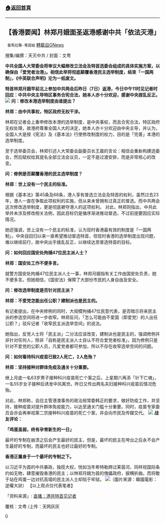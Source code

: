 ###  [:house:返回首頁](https://github.com/ourhimalayas/txt)
---

## 【香港要闻】林郑月娥面圣返港感谢中共「依法灭港」
` 喜馬拉雅-粵語組` [轉載自GNews](https://gnews.org/zh-hans/958233/)

搜集/编撰：天灭中共 / 封面：文粤

**中共全国人大常委会将审议大幅修改立法会及特首选委会组成的具体实施方案，以确保由「爱党者治港」。相信此举将彻底颠覆香港民主选举制度，结束「一国两制」，《中英联合声明》沦为一纸废文。**

**特首林郑月娥早前北上参加中共两会后昨日（7日）返港，今日中午11时见记者时回应：中共中央主导特区事务合宪合法，她本人亦十分欢迎，感谢中央拨乱反正。**
![]()![](https://gnews.org/wp-content/uploads/2021/03/3891.jpg)
**问：修改本港选举制度由谁提出？**

**林郑：由中共事权，特区政府无权干涉。**

林郑在记者会上重申修改本港的选举制度，是中央事权，而且合宪合法，特区政府无权处理，故港府尊重全国人大的决定，她本人亦十分欢迎由中央主导，并认为，全国人大是按《宪法》及《基本法》行使修改制度的权力，目的是「完善」本港的选举制度。

至于选举委员会，林郑引述人大常委会副委员长王晨的言论：相信会重新构建选委会，然后赋权给其提名全部立法会议员，一定不是过渡安排，而是非常核心的改变。

**问：修例是否颠覆香港的民主选举制度？**

**林郑：世上没有一个民主的标准。**

根据《基本法》第45条及68条，港人享有普选立法会及特首的权利，虽然过去23年，港人一直在争取此项权利的实施，但从来未曾拥有过真正的普选。而中共两会这次修改选举制度，更是彻底褫夺港人的这项权利。
对此，林郑则指出，中共此举并未涉及修改相关法例，因此目标仍是循序渐进推动普选，不过前提要因应实际情况。

她还强调，世上没有一个民主的标准，认为现时香港最有效的制度是「一国两制」，中央自回归以来一直希望推动普选特首，但现时香港的选举制度出现问题，难以继续前行，故中央出手拨乱反正，以继续达至普选特首的目标。

**问：如何回应国安处拘捕****47****位民主派人士？**

**林郑：国安处工作不便多言。**

就警方国安处拘捕47位民主派人士一事，林郑月娥指有关工作由国安处负责，她不便多言。但她相信，《国安法》保障了大部份市民的人身自由及安全。

**问：修改选举制度是否针对民主派？**

**林郑：不爱党怎能出任公职？建制派也是民主的。**

有记者提出，在中央修例的同时，大规模拘捕47位民意代表，是否暗示将来民主派的参选空间将进一步收窄。林郑反问，「怎么可能由不爱国（即爱党）的人出任公职？」驳斥记者「收窄民主派选举空间」的说法。

她指出，反党人士将「民主派」二分法应该改变，建制派也是民主的，强调修例并非针对任何人，除非「自称是民主派人士自认不符合爱党者标准」，因为修例只是针对不爱党的公职人员，凡爱党者都可参加，所以不存在收窄选举空间的问题。

**问：如何看待科兴疫苗已致****2****人死亡，****2****人危殆？**

**林郑：坚持接种对群体免疫及通关十分重要。**

继上月底一名63岁男子接种科兴疫苗死亡个案之后，上星期六再添「针下亡魂」，一名55岁女子接种后诱发中风离世。昨日又传出两名夫妇接种科兴疫苗后情况危殆。

对此，林郑称，会应主管港澳事务的政治局常委韩正的要求，做好防疫工作，并坚持，接种疫苗对提升群体免疫能力，以达至通关门槛十分重要。同时，疫苗专家委员会亦会再审视第二宗接种科兴疫苗的死亡个案，并会向市民及传媒交代。
![]()![](https://gnews.org/wp-content/uploads/2021/03/3892.jpg)
**战友评论：**

**「鸡蛋虽弱，终有孕育新生的一日」**

最坏的专制在崩溃之后会产生最好的民主，但是，最坏的民主在垮台之后永不会产生最好的专制，而最坏的民主也好过最好的专制。

**香港正置身于一个最坏的专制之下。**

以习近平为首的中共暴政，独揽大权，恍如当年希特勒跨过莱茵河，同样视国际条约如无物，肆意摧毁香港的民主；以林郑月娥为首的傀儡政府，捩横折曲。而将敢于站在鸡蛋一边对抗高墙的民主派人士却陷于牢狱。
![]()![](https://gnews.org/wp-content/uploads/2021/03/3893.jpg)（圖片來源：韓國電影：逆權大狀）
【以上观点仅代表笔者】

「资料来源」:
[直播：港共特首见记者](https://youtu.be/TZIafSwG3P8)

覆核：文粤 /上传：天网灰灰

0

